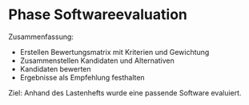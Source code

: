 # Phase Softwareevaluation

Zusammenfassung:

* Erstellen Bewertungsmatrix mit Kriterien und Gewichtung
* Zusammenstellen Kandidaten und Alternativen
* Kandidaten bewerten
* Ergebnisse als Empfehlung festhalten

Ziel: Anhand des Lastenhefts wurde eine passende Software evaluiert.